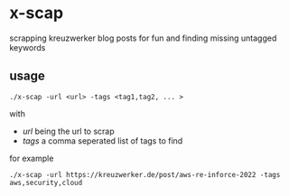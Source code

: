 x-scap
======

scrapping kreuzwerker blog posts for fun and finding missing untagged keywords

usage
------

    ./x-scap -url <url> -tags <tag1,tag2, ... >

with 
 * _url_ being the url to scrap
 * _tags_ a comma seperated list of tags to find

for example

```
./x-scap -url https://kreuzwerker.de/post/aws-re-inforce-2022 -tags aws,security,cloud
``` 

